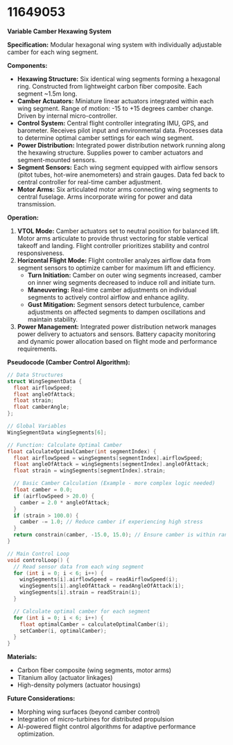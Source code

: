 # 11649053

**Variable Camber Hexawing System**

**Specification:** Modular hexagonal wing system with individually adjustable camber for each wing segment.

**Components:**

*   **Hexawing Structure:** Six identical wing segments forming a hexagonal ring. Constructed from lightweight carbon fiber composite. Each segment ~1.5m long.
*   **Camber Actuators:** Miniature linear actuators integrated within each wing segment. Range of motion: -15 to +15 degrees camber change. Driven by internal micro-controller.
*   **Control System:** Central flight controller integrating IMU, GPS, and barometer. Receives pilot input and environmental data. Processes data to determine optimal camber settings for each wing segment.
*   **Power Distribution:** Integrated power distribution network running along the hexawing structure. Supplies power to camber actuators and segment-mounted sensors.
*   **Segment Sensors:** Each wing segment equipped with airflow sensors (pitot tubes, hot-wire anemometers) and strain gauges. Data fed back to central controller for real-time camber adjustment.
*   **Motor Arms:** Six articulated motor arms connecting wing segments to central fuselage. Arms incorporate wiring for power and data transmission.

**Operation:**

1.  **VTOL Mode:** Camber actuators set to neutral position for balanced lift. Motor arms articulate to provide thrust vectoring for stable vertical takeoff and landing.  Flight controller prioritizes stability and control responsiveness.
2.  **Horizontal Flight Mode:** Flight controller analyzes airflow data from segment sensors to optimize camber for maximum lift and efficiency.
    *   **Turn Initiation:** Camber on outer wing segments increased, camber on inner wing segments decreased to induce roll and initiate turn.
    *   **Maneuvering:** Real-time camber adjustments on individual segments to actively control airflow and enhance agility.
    *   **Gust Mitigation:** Segment sensors detect turbulence, camber adjustments on affected segments to dampen oscillations and maintain stability.
3.  **Power Management:** Integrated power distribution network manages power delivery to actuators and sensors. Battery capacity monitoring and dynamic power allocation based on flight mode and performance requirements.

**Pseudocode (Camber Control Algorithm):**

```c++
// Data Structures
struct WingSegmentData {
  float airflowSpeed;
  float angleOfAttack;
  float strain;
  float camberAngle;
};

// Global Variables
WingSegmentData wingSegments[6];

// Function: Calculate Optimal Camber
float calculateOptimalCamber(int segmentIndex) {
  float airflowSpeed = wingSegments[segmentIndex].airflowSpeed;
  float angleOfAttack = wingSegments[segmentIndex].angleOfAttack;
  float strain = wingSegments[segmentIndex].strain;

  // Basic Camber Calculation (Example - more complex logic needed)
  float camber = 0.0;
  if (airflowSpeed > 20.0) {
    camber = 2.0 * angleOfAttack;
  }
  if (strain > 100.0) {
    camber -= 1.0; // Reduce camber if experiencing high stress
  }
  return constrain(camber, -15.0, 15.0); // Ensure camber is within range
}

// Main Control Loop
void controlLoop() {
  // Read sensor data from each wing segment
  for (int i = 0; i < 6; i++) {
    wingSegments[i].airflowSpeed = readAirflowSpeed(i);
    wingSegments[i].angleOfAttack = readAngleOfAttack(i);
    wingSegments[i].strain = readStrain(i);
  }

  // Calculate optimal camber for each segment
  for (int i = 0; i < 6; i++) {
    float optimalCamber = calculateOptimalCamber(i);
    setCamber(i, optimalCamber);
  }
}
```

**Materials:**

*   Carbon fiber composite (wing segments, motor arms)
*   Titanium alloy (actuator linkages)
*   High-density polymers (actuator housings)

**Future Considerations:**

*   Morphing wing surfaces (beyond camber control)
*   Integration of micro-turbines for distributed propulsion
*   AI-powered flight control algorithms for adaptive performance optimization.